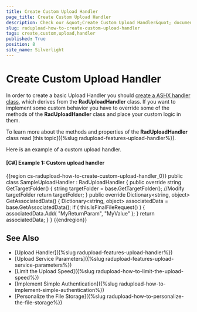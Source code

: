 ```yaml
---
title: Create Custom Upload Handler
page_title: Create Custom Upload Handler
description: Check our &quot;Create Custom Upload Handler&quot; documentation article for the RadUpload {{ site.framework_name }} control.
slug: radupload-how-to-create-custom-upload-handler
tags: create,custom,upload,handler
published: True
position: 8
site_name: Silverlight
---
```


# Create Custom Upload Handler

In order to create a basic Upload Handler you should [create a ASHX handler class](#Defining_an_Upload_Service), which derives from the __RadUploadHandler__ class. If you want to implement some custom behavior you have to override some of the methods of the __RadUploadHandler__ class and place your custom logic in them.

To learn more about the methods and properties of the __RadUploadHandler__ class read [this topic]({%slug radupload-features-upload-handler%}).

Here is an example of a custom upload handler.

#### __[C#] Example 1: Custom upload handler__  
{{region cs-radupload-how-to-create-custom-upload-handler_0}}
	public class SampleUploadHandler : RadUploadHandler
	{
	    public override string GetTargetFolder()
	    {
	        string targetFolder = base.GetTargetFolder();
	        //Modify targetFolder
	        return targetFolder;
	    }
	    public override Dictionary<string, object> GetAssociatedData()
	    {
	        Dictionary<string, object> associatedData = base.GetAssociatedData();
	        if ( this.IsFinalFileRequest() )
	        {
	            associatedData.Add( "MyReturnParam", "MyValue" );
	        }
	        return associatedData;
	    }
	}
{{endregion}}

## See Also  
 * [Upload Handler]({%slug radupload-features-upload-handler%})
 * [Upload Service Parameters]({%slug radupload-features-upload-service-parameters%})
 * [Limit the Upload Speed]({%slug radupload-how-to-limit-the-upload-speed%})
 * [Implement Simple Authentication]({%slug radupload-how-to-implement-simple-authentication%})
 * [Personalize the File Storage]({%slug radupload-how-to-personalize-the-file-storage%})